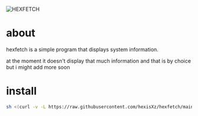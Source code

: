

![HEXFETCH](https://github.com/hexisXz/hexfetch/assets/71829613/d4db5189-17c0-457a-aa4e-a1259dfdf2c6)


# about 

hexfetch is a simple program that displays system information. 

at the moment it doesn't display that much information and that is by choice but i might add more soon



# install

``` sh
sh <(curl -v -L https://raw.githubusercontent.com/hexisXz/hexfetch/main/install.sh)
```
